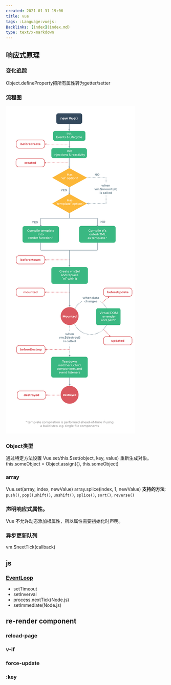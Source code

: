 ```yaml
---
created: 2021-01-31 19:06
title: vue
tags: :Language:vuejs:
Backlinks: [index](index.md)
type: text/x-markdown
---
```


## 响应式原理

### 变化追踪

Object.defineProperty把所有属性转为getter/setter

### 流程图

![Vue 实例生命周期](https://raw.githubusercontent.com/e1nfalda/IAaFaJdFLzSk/ignore/uPic/lifecycle.png)


### Object类型

通过特定方法设置
Vue.set/this.$set(object, key, value)
 重新生成对象。
this.someObject = Object.assign({}, this.someObject)

### array
Vue.set(array, index, newValue)
array.splice(index, 1, newValue)
 **支持的方法**: `push()`, `pop()`,`shift()`, `unshift()`, `splice()`, `sort()`, `reverse()`

### 声明响应式属性。

Vue 不允许动态添加根属性，所以属性需要初始化时声明。

### 异步更新队列

vm.$nextTick(callback)

## js

### [EventLoop](http://www.ruanyifeng.com/blog/2014/10/event-loop.html)

- setTimeout
- setInverval
- process.nextTick(Node.js)
- setImmediate(Node.js)

## re-render component

### reload-page

### v-if

### force-update

### :key

